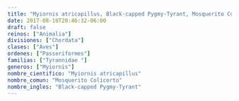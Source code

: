 ```yaml
---
title: "Myiornis atricapillus, Black-capped Pygmy-Tyrant, Mosquerito Colicorto"
date: 2017-08-18T20:46:32-06:00
draft: false
reinos: ["Animalia"]
divisiones: ["Chordata"]
clases: ["Aves"]
ordenes: ["Passeriformes"]
familias: ["Tyrannidae "]
generos: ["Myiornis"]
nombre_cientifico: "Myiornis atricapillus"
nombre_comun: "Mosquerito Colicorto"
nombre_ingles: "Black-capped Pygmy-Tyrant"
---
```

